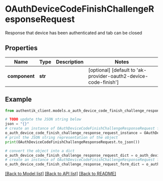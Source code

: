 # OAuthDeviceCodeFinishChallengeResponseRequest

Response that device has been authenticated and tab can be closed

## Properties

Name | Type | Description | Notes
------------ | ------------- | ------------- | -------------
**component** | **str** |  | [optional] [default to 'ak-provider-oauth2-device-code-finish']

## Example

```python
from authentik_client.models.o_auth_device_code_finish_challenge_response_request import OAuthDeviceCodeFinishChallengeResponseRequest

# TODO update the JSON string below
json = "{}"
# create an instance of OAuthDeviceCodeFinishChallengeResponseRequest from a JSON string
o_auth_device_code_finish_challenge_response_request_instance = OAuthDeviceCodeFinishChallengeResponseRequest.from_json(json)
# print the JSON string representation of the object
print(OAuthDeviceCodeFinishChallengeResponseRequest.to_json())

# convert the object into a dict
o_auth_device_code_finish_challenge_response_request_dict = o_auth_device_code_finish_challenge_response_request_instance.to_dict()
# create an instance of OAuthDeviceCodeFinishChallengeResponseRequest from a dict
o_auth_device_code_finish_challenge_response_request_form_dict = o_auth_device_code_finish_challenge_response_request.from_dict(o_auth_device_code_finish_challenge_response_request_dict)
```
[[Back to Model list]](../README.md#documentation-for-models) [[Back to API list]](../README.md#documentation-for-api-endpoints) [[Back to README]](../README.md)


